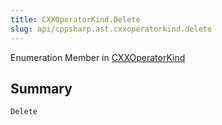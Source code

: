 ```yaml
---
title: CXXOperatorKind.Delete
slug: api/cppsharp.ast.cxxoperatorkind.delete
---
```

Enumeration Member in [CXXOperatorKind](/api/cppsharp/ast/cxxoperatorkind)

## Summary



```csharp
Delete
```

